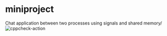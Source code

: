 # miniproject
Chat application between two processes using signals and shared memory/
![cppcheck-action](https://github.com/99002677/miniproject/workflows/cppcheck-action/badge.svg?branch=master)
